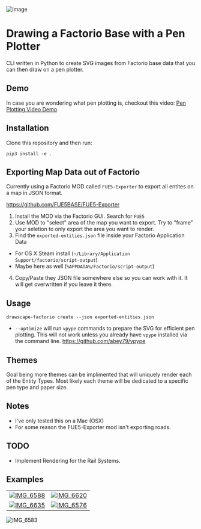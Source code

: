 ![image](https://github.com/user-attachments/assets/864cb82c-6635-427b-becb-f5e34a0d75ef)


# Drawing a Factorio Base with a Pen Plotter
CLI written in Python to create SVG images from Factorio base data that you can then draw on a pen plotter.

## Demo
In case you are wondering what pen plotting is, checkout this video: [Pen Plotting Video Demo](https://www.youtube.com/shorts/DEY43r4u00o)

## Installation

Clone this repository and then run:

```
pip3 install -e .
```

## Exporting Map Data out of Factorio
Currently using a Factorio MOD called `FUE5-Exporter` to export all entites on a map in JSON format. 

https://github.com/FUE5BASE/FUE5-Exporter

1) Install the MOD via the Factorio GUI. Search for `FUE5`
2) Use MOD to "select" area of the map you want to export. Try to "frame" your seletion to only export the area you want to render. 
3) Find the `exported-entities.json` file inside your Factorio Application Data
  - For OS X Steam install (`~/Library/Application Support/factorio/script-output`)
  - Maybe here as well (`%APPDATA%/Factorio/script-output`)
4) Copy/Paste they JSON file somewhere else so you can work with it. It will get overwritten if you leave it there. 

## Usage

```
drawscape-factorio create --json exported-entities.json
```

- `--optimize` will run `vpype` commands to prepare the SVG for efficient pen plotting. This will not work unless you already have `vpype` installed via the command line. https://github.com/abey79/vpype

## Themes
Goal being more themes can be implimented that will uniquely render each of the Entity Types. Most likely each theme will be dedicated to a specific pen type and paper size. 

## Notes
- I've only tested this on a Mac (OSX)
- For some reason the FUE5-Exporter mod isn't exporting roads. 

## TODO
- Implement Rendering for the Rail Systems. 

## Examples
<table>
  <tr>
    <td><a href="https://github.com/user-attachments/assets/531cc4e8-3f67-429a-ab2d-f6c93de927ec" target="_blank">
      <img src="https://github.com/user-attachments/assets/531cc4e8-3f67-429a-ab2d-f6c93de927ec" alt="IMG_6588" ></a></td>
    <td><a href="https://github.com/user-attachments/assets/36f47d8d-ff88-45b0-9943-ecaa87a545a5" target="_blank">
      <img src="https://github.com/user-attachments/assets/36f47d8d-ff88-45b0-9943-ecaa87a545a5" alt="IMG_6620" ></a></td>
  </tr>
  <tr>
    <td><a href="https://github.com/user-attachments/assets/f2324abc-e2d2-4873-a882-350a80342469" target="_blank">
      <img src="https://github.com/user-attachments/assets/f2324abc-e2d2-4873-a882-350a80342469" alt="IMG_6635" ></a></td>
<td><a href="https://github.com/user-attachments/assets/dc106066-e577-492f-ab55-cf9106614c2b" target="_blank">
      <img src="https://github.com/user-attachments/assets/dc106066-e577-492f-ab55-cf9106614c2b" alt="IMG_6576" ></a></td> 
  </tr>
</table>

![IMG_6583](https://github.com/user-attachments/assets/c6d03728-bf6f-4136-8b73-c5dd40bbfd58)
